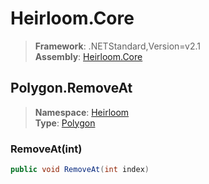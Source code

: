 # Heirloom.Core

> **Framework**: .NETStandard,Version=v2.1  
> **Assembly**: [Heirloom.Core][0]  

## Polygon.RemoveAt

> **Namespace**: [Heirloom][0]  
> **Type**: [Polygon][1]  

### RemoveAt(int)

```cs
public void RemoveAt(int index)
```

[0]: ../Heirloom.Core.md
[1]: Heirloom.Polygon.md
